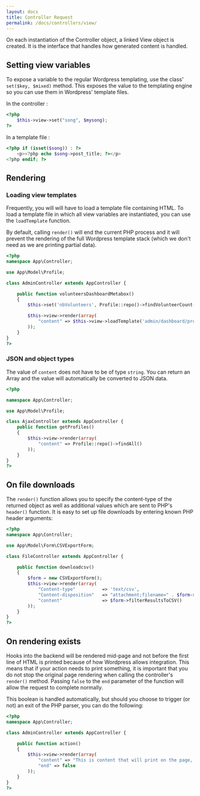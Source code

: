 ```yaml
---
layout: docs
title: Controller Request
permalink: /docs/controllers/view/
---
```


On each instantiation of the Controller object, a linked View object is created. It is the interface that handles how generated content is handled.

## Setting view variables

To expose a variable to the regular Wordpress templating, use the class' `set($key, $mixed)` method. This exposes the value to the templating engine so you can use them in Wordpress' template files.

In the controller :

~~~ php
<?php
    $this->view->set("song", $mysong);
?>
~~~

In a template file :

~~~ php
<?php if (isset($song)) : ?>
    <p><?php echo $song->post_title; ?></p>
<?php endif; ?>
~~~

## Rendering

### Loading view templates

Frequently, you will will have to load a template file containing HTML. To load a template file in which all view variables are instantiated, you can use the `loadTemplate` function.

By default, calling `render()` will end the current PHP process and it will prevent the rendering of the full Wordpress template stack (which we don't need as we are printing partial data).

~~~ php
<?php
namespace App\Controller;

use App\Model\Profile;

class AdminController extends AppController {

    public function volunteersDashboardMetabox()
    {
        $this->set('nbVolunteers', Profile::repo()->findVolunteerCount());

        $this->view->render(array(
            "content" => $this->view->loadTemplate('admin/dashboard/profiles')
        ));
    }
}
?>
~~~

### JSON and object types

The value of `content` does not have to be of type `string`. You can return an Array and the value will automatically be converted to JSON data.

~~~ php
<?php

namespace App\Controller;

use App\Model\Profile;

class AjaxController extends AppController {
    public function getProfiles()
    {
        $this->view->render(array(
            "content" => Profile::repo()->findAll()
        ));
    }
}
?>
~~~

## On file downloads

 The `render()` function allows you to specify the content-type of the returned object as well as additional values which are sent to PHP's `header()` function. It is easy to set up file downloads by entering known PHP header arguments:

~~~ php
<?php
namespace App\Controller;

use App\Model\Form\CSVExportForm;

class FileController extends AppController {

    public function downloadcsv()
    {
        $form = new CSVExportForm();
        $this->view->render(array(
            "Content-type"          => 'text/csv',
            "Content-disposition"   => "attachment;filename=" . $form->getCSVFilename(),
            "content"               => $form->filterResultsToCSV()
        ));
    }
}
?>
~~~

## On rendering exists

Hooks into the backend will be rendered mid-page and not before the first line of HTML is printed because of how Wordpress allows integration. This means that if your action needs to print something, it is important that you do not stop the original page rendering when calling the controller's `render()` method. Passing `false` to the `end` parameter of the function will allow the request to complete normally.

This boolean is handled automatically, but should you choose to trigger (or not) an exit of the PHP parser, you can do the following:

~~~ php
<?php
namespace App\Controller;

class AdminController extends AppController {

    public function action()
    {
        $this->view->render(array(
            "content" => "This is content that will print on the page, but the admin's footer will appear.",
            "end" => false
        ));
    }
}
?>
~~~

